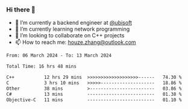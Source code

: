### Hi there 👋
- 🔭 I’m currently a backend engineer at [@ubisoft](https://github.com/ubisoft)
- 🌱 I’m currently learning network programming
- 👯 I’m looking to collaborate on C++ projects
- 📫 How to reach me: houze.zhang@outlook.com

<!--START_SECTION:waka-->

```txt
From: 06 March 2024 - To: 13 March 2024

Total Time: 16 hrs 48 mins

C++           12 hrs 29 mins  >>>>>>>>>>>>>>>>>>>------   74.30 %
C             3 hrs 10 mins   >>>>>--------------------   18.86 %
Other         38 mins         >------------------------   03.86 %
C#            13 mins         -------------------------   01.38 %
Objective-C   11 mins         -------------------------   01.10 %
```

<!--END_SECTION:waka-->
